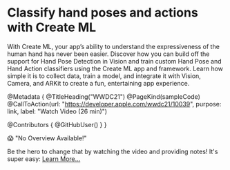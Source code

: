 # Classify hand poses and actions with Create ML

With Create ML, your app’s ability to understand the expressiveness of the human hand has never been easier. Discover how you can build off the support for Hand Pose Detection in Vision and train custom Hand Pose and Hand Action classifiers using the Create ML app and framework. Learn how simple it is to collect data, train a model, and integrate it with Vision, Camera, and ARKit to create a fun, entertaining app experience.

@Metadata {
   @TitleHeading("WWDC21")
   @PageKind(sampleCode)
   @CallToAction(url: "https://developer.apple.com/wwdc21/10039", purpose: link, label: "Watch Video (26 min)")

   @Contributors {
      @GitHubUser(<replace this with your GitHub handle>)
   }
}

😱 "No Overview Available!"

Be the hero to change that by watching the video and providing notes! It's super easy:
 [Learn More…](https://wwdcnotes.com/documentation/wwdcnotes/contributing)
